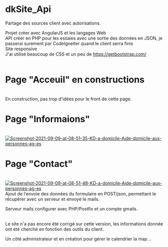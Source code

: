 # dkSite_Api
Partage des sources client avec autorisations.

Projet créer avec AngularJS et les langages Web<br>
API créer en PHP pour les essaies avec une sortie des données en JSON, je passerai surement par CodeIgneiter quand le client serra finis<br>
Site responsive<br>
J'ai utilisé beaucoup de CSS et un peu de https://getbootstrap.com/<br><br>

<h1>Page "Acceuil" en constructions</h1><br>
En construction, pas trop d'idées pour le front de cette page.

<h1>Page "Informaions"</h1><br>
<a href="https://ibb.co/X7632bK"><img src="https://i.ibb.co/X7632bK/Screenshot-2021-09-09-at-08-51-35-KD-a-domicile-Aide-domicile-aux-personnes-ag-es.png" alt="Screenshot-2021-09-09-at-08-51-35-KD-a-domicile-Aide-domicile-aux-personnes-ag-es" border="0"></a>

<h1>Page "Contact"</h1><br>
<a href="https://ibb.co/WnpcRyf"><img src="https://i.ibb.co/WnpcRyf/Screenshot-2021-09-09-at-08-51-48-KD-a-domicile-Aide-domicile-aux-personnes-ag-es.png" alt="Screenshot-2021-09-09-at-08-51-48-KD-a-domicile-Aide-domicile-aux-personnes-ag-es" border="0"></a><br>
Ajout de l'envoie des données du formulaire en POST/json, permettant le récupèrer avec un serveur et envoyé le mails.<br>

Serveur mails configurer avec PHP/Postfix et un compte gmails.<br><br>

Le site n'a pas encore été corrigé sur cette version, les informations donnée ont été cherché en fonction des outils du client. 
<br>

Un côté administrateur et en création pour gérer le calendrier la map... 
